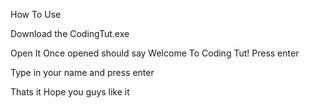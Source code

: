 How To Use

Download the CodingTut.exe


Open It Once opened should say Welcome To Coding Tut! Press enter



Type in your name and press enter 





Thats it Hope you guys like it
